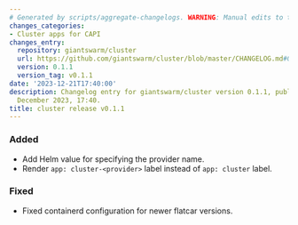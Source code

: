 ```yaml
---
# Generated by scripts/aggregate-changelogs. WARNING: Manual edits to this files will be overwritten.
changes_categories:
- Cluster apps for CAPI
changes_entry:
  repository: giantswarm/cluster
  url: https://github.com/giantswarm/cluster/blob/master/CHANGELOG.md#011---2023-12-21
  version: 0.1.1
  version_tag: v0.1.1
date: '2023-12-21T17:40:00'
description: Changelog entry for giantswarm/cluster version 0.1.1, published on 21
  December 2023, 17:40.
title: cluster release v0.1.1
---
```


### Added
- Add Helm value for specifying the provider name.
- Render `app: cluster-<provider>` label instead of `app: cluster` label.
### Fixed
- Fixed containerd configuration for newer flatcar versions.
